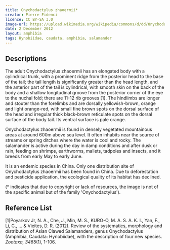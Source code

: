 ```yaml
---
title: Onychodactylus zhaoermii*
creator: Pierre Fidenci
licence: CC BY-SA 3.0
image-url: https://upload.wikimedia.org/wikipedia/commons/d/dd/Onychodactylus_fischeri01.jpeg
date: 2 December 2012
layout: amphibia
tags: Hynobiidae, caudata, amphibia, salamander
---
```

## Descriptions

The adult Onychodactylus zhaoermii has an elongated body with a cylindrical trunk, with a prominent ridge from the posterior head to the base of the tail; the tail length is significantly greater than the head length, and the anterior part of the tail is cylindrical, with smooth skin on the back of the body and a shallow longitudinal groove from the posterior corner of the eye to the nuchal fold; there are 11-12 rib grooves [1]. The hindlimbs are longer and stouter than the forelimbs and are dorsally yellowish-brown, orange and light orange-red, with small fine brown spots on the dorsal surface of the head and irregular thick black-brown reticulate spots on the dorsal surface of the body tail. Its ventral surface is pale orange.

Onychodactylus zhaoermii is found in densely vegetated mountainous areas at around 600m above sea level. It often inhabits near the source of streams or spring ditches where the water is cool and rocky. The salamander is active during the day in damp conditions and after dusk or rain, feeding on shrimps, earthworms, mallets, tadpoles and insects, and it breeds from early May to early June.

It is an endemic species in China. Only one distribution site of Onychodactylus zhaoermii has been found in China. Due to deforestation and pesticide application, the ecological quality of its habitat has declined. 

(* indicates that due to copyright or lack of resources, the image is not of the specific animal but of the family 'Onychodactylus').


## Reference List
[1]Poyarkov Jr, N. A., Che, J., Min, M. S., KURO-O, M. A. S. A. K. I., Yan, F., Li, C., ... & Vieites, D. R. (2012). Review of the systematics, morphology and distribution of Asian Clawed Salamanders, genus Onychodactylus (Amphibia, Caudata: Hynobiidae), with the description of four new species. _Zootaxa, 3465_(1), 1-106.